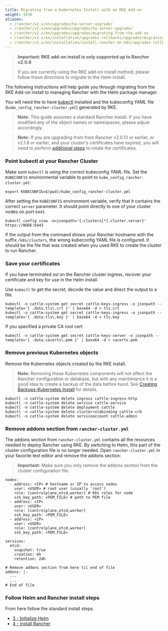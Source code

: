 ```yaml
---
title: Migrating from a Kubernetes Install with an RKE Add-on
weight: 1030
aliases:
  - /rancher/v2.x/en/upgrades/ha-server-upgrade/
  - /rancher/v2.x/en/upgrades/upgrades/ha-server-upgrade/
  - /rancher/v2.x/en/upgrades/upgrades/migrating-from-rke-add-on
  - /rancher/v2.x/en/installation/upgrades-rollbacks/upgrades/migrating-from-rke-add-on
  - /rancher/v2.x/en/installation/install-rancher-on-k8s/upgrades-rollbacks/upgrades/migrating-from-rke-add-on
---
```


> **Important: RKE add-on install is only supported up to Rancher v2.0.8**
>
>If you are currently using the RKE add-on install method, please follow these directions to migrate to the Helm install.


The following instructions will help guide you through migrating from the RKE Add-on install to managing Rancher with the Helm package manager.

You will need the to have [kubectl](https://kubernetes.io/docs/tasks/tools/install-kubectl/#install-kubectl) installed and the kubeconfig YAML file (`kube_config_rancher-cluster.yml`) generated by RKE.

> **Note:** This guide assumes a standard Rancher install. If you have modified any of the object names or namespaces, please adjust accordingly.

> **Note:** If you are upgrading from from Rancher v2.0.13 or earlier, or v2.1.8 or earlier, and your cluster's certificates have expired, you will need to perform [additional steps]({{<baseurl>}}/rancher/v2.x/en/cluster-admin/certificate-rotation/#rotating-expired-certificates-after-upgrading-older-rancher-versions) to rotate the certificates.

### Point kubectl at your Rancher Cluster

Make sure `kubectl` is using the correct kubeconfig YAML file. Set the `KUBECONFIG` environmental variable to point to `kube_config_rancher-cluster.yml`:

```
export KUBECONFIG=$(pwd)/kube_config_rancher-cluster.yml
```

After setting the `KUBECONFIG` environment variable, verify that it contains the correct `server` parameter. It should point directly to one of your cluster nodes on port `6443`.

```
kubectl config view -o=jsonpath='{.clusters[*].cluster.server}'
https://NODE:6443
```

If the output from the command shows your Rancher hostname with the suffix `/k8s/clusters`, the wrong kubeconfig YAML file is configured. It should be the file that was created when you used RKE to create the cluster to run Rancher.

### Save your certificates

If you have terminated ssl on the Rancher cluster ingress, recover your certificate and key for use in the Helm install.

Use `kubectl` to get the secret, decode the value and direct the output to a file.

```
kubectl -n cattle-system get secret cattle-keys-ingress -o jsonpath --template='{ .data.tls\.crt }' | base64 -d > tls.crt
kubectl -n cattle-system get secret cattle-keys-ingress -o jsonpath --template='{ .data.tls\.key }' | base64 -d > tls.key
```

If you specified a private CA root cert

```
kubectl -n cattle-system get secret cattle-keys-server -o jsonpath --template='{ .data.cacerts\.pem }' | base64 -d > cacerts.pem
```

### Remove previous Kubernetes objects

Remove the Kubernetes objects created by the RKE install.

> **Note:** Removing these Kubernetes components will not affect the Rancher configuration or database, but with any maintenance it is a good idea to create a backup of the data before hand. See [Creating Backups-Kubernetes Install]({{<baseurl>}}/rancher/v2.x/en/backups/backups/ha-backups) for details.

```
kubectl -n cattle-system delete ingress cattle-ingress-http
kubectl -n cattle-system delete service cattle-service
kubectl -n cattle-system delete deployment cattle
kubectl -n cattle-system delete clusterrolebinding cattle-crb
kubectl -n cattle-system delete serviceaccount cattle-admin
```

### Remove addons section from `rancher-cluster.yml`

The addons section from `rancher-cluster.yml` contains all the resources needed to deploy Rancher using RKE. By switching to Helm, this part of the cluster configuration file is no longer needed. Open `rancher-cluster.yml` in your favorite text editor and remove the addons section:

>**Important:** Make sure you only remove the addons section from the cluster configuration file.

```
nodes:
  - address: <IP> # hostname or IP to access nodes
    user: <USER> # root user (usually 'root')
    role: [controlplane,etcd,worker] # K8s roles for node
    ssh_key_path: <PEM_FILE> # path to PEM file
  - address: <IP>
    user: <USER>
    role: [controlplane,etcd,worker]
    ssh_key_path: <PEM_FILE>
  - address: <IP>
    user: <USER>
    role: [controlplane,etcd,worker]
    ssh_key_path: <PEM_FILE>

services:
  etcd:
    snapshot: true
    creation: 6h
    retention: 24h

# Remove addons section from here til end of file
addons: |-
  ---
  ...
# End of file
```

### Follow Helm and Rancher install steps

From here follow the standard install steps.

* [3 - Initialize Helm]({{<baseurl>}}/rancher/v2.x/en/installation/options/helm2/helm-init/)
* [4 - Install Rancher]({{<baseurl>}}/rancher/v2.x/en/installation/options/helm2/helm-rancher/)

